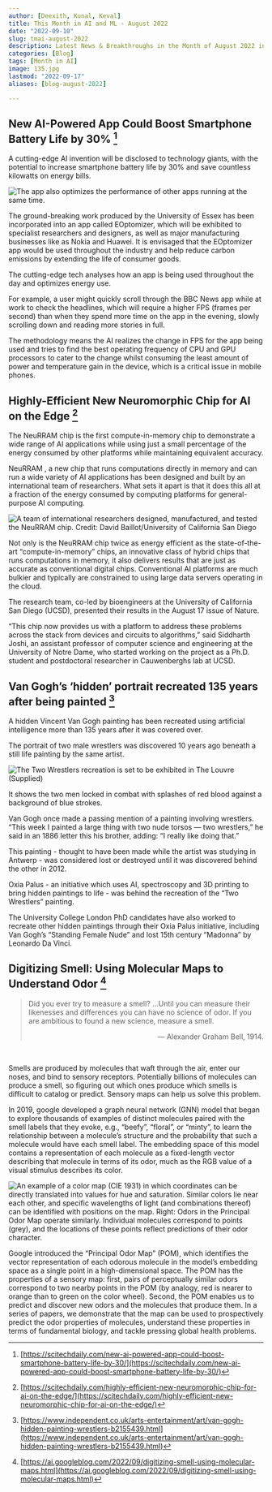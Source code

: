 ```yaml
---
author: [Deexith, Kunal, Keval]
title: This Month in AI and ML - August 2022
date: "2022-09-10"
slug: tmai-august-2022
description: Latest News & Breakthroughs in the Month of August 2022 in AIa and ML
categories: [Blog]
tags: [Month in AI]
image: 135.jpg
lastmod: "2022-09-17"
aliases: [blog-august-2022]

---
```


## New AI-Powered App Could Boost Smartphone Battery Life by 30% [^1]

A cutting-edge AI invention will be disclosed to technology giants, with the potential to increase smartphone battery life by 30% and save countless kilowatts on energy bills.

![The app also optimizes the performance of other apps running at the same time.](AI_Powered_App.jpg "The app also optimizes the performance of other apps running at the same time.")

The ground-breaking work produced by the University of Essex has been incorporated into an app called EOptomizer, which will be exhibited to specialist researchers and designers, as well as major manufacturing businesses like as Nokia and Huawei. It is envisaged that the EOptomizer app would be used throughout the industry and help reduce carbon emissions by extending the life of consumer goods.

The cutting-edge tech analyses how an app is being used throughout the day and optimizes energy use.

For example, a user might quickly scroll through the BBC News app while at work to check the headlines, which will require a higher FPS (frames per second) than when they spend more time on the app in the evening, slowly scrolling down and reading more stories in full.

The methodology means the AI realizes the change in FPS for the app being used and tries to find the best operating frequency of CPU and GPU processors to cater to the change whilst consuming the least amount of power and temperature gain in the device, which is a critical issue in mobile phones.

## Highly-Efficient New Neuromorphic Chip for AI on the Edge [^2]

The NeuRRAM chip is the first compute-in-memory chip to demonstrate a wide range of AI applications while using just a small percentage of the energy consumed by other platforms while maintaining equivalent accuracy.

NeuRRAM , a new chip that runs computations directly in memory and can run a wide variety of AI applications has been designed and built by an international team of researchers. What sets it apart is that it does this all at a fraction of the energy consumed by computing platforms for general-purpose AI computing.


![ A team of international researchers designed, manufactured, and tested the NeuRRAM chip. Credit: David Baillot/University of California San Diego ](NeuRRAM-Chip.jpg "A team of international researchers designed, manufactured, and tested the NeuRRAM chip. Credit: David Baillot/University of California San Diego")


Not only is the NeuRRAM chip twice as energy efficient as the state-of-the-art “compute-in-memory” chips, an innovative class of hybrid chips that runs computations in memory, it also delivers results that are just as accurate as conventional digital chips. Conventional AI platforms are much bulkier and typically are constrained to using large data servers operating in the cloud.

The research team, co-led by bioengineers at the University of California San Diego (UCSD), presented their results in the August 17 issue of Nature.

“This chip now provides us with a platform to address these problems across the stack from devices and circuits to algorithms,” said Siddharth Joshi, an assistant professor of computer science and engineering at the University of Notre Dame, who started working on the project as a Ph.D. student and postdoctoral researcher in Cauwenberghs lab at UCSD.


## Van Gogh’s ‘hidden’ portrait recreated 135 years after being painted [^3]

A hidden Vincent Van Gogh painting has been recreated using artificial intelligence more than 135 years after it was covered over.

The portrait of two male wrestlers was discovered 10 years ago beneath a still life painting by the same artist.

![The Two Wrestlers recreation is set to be exhibited in The Louvre (Supplied)](135.png "The Two Wrestlers recreation is set to be exhibited in The Louvre (Supplied)")

It shows the two men locked in combat with splashes of red blood against a background of blue strokes.

Van Gogh once made a passing mention of a painting involving wrestlers. “This week I painted a large thing with two nude torsos — two wrestlers,” he said in an 1886 letter this his brother, adding: “I really like doing that.”

This painting - thought to have been made while the artist was studying in Antwerp - was considered lost or destroyed until it was discovered behind the other in 2012.

Oxia Palus - an initiative which uses AI, spectroscopy and 3D printing to bring hidden paintings to life - was behind the recreation of the “Two Wrestlers” painting.

The University College London PhD candidates have also worked to recreate other hidden paintings through their Oxia Palus initiative, including Van Gogh’s “Standing Female Nude” and lost 15th century “Madonna” by Leonardo Da Vinci.


## Digitizing Smell: Using Molecular Maps to Understand Odor [^4]

>Did you ever try to measure a smell? …Until you can measure their likenesses and differences you can have no science of odor. If you are ambitious to found a new science, measure a smell.
><div align="right">— Alexander Graham Bell, 1914.</div>
&nbsp;

Smells are produced by molecules that waft through the air, enter our noses, and bind to sensory receptors. Potentially billions of molecules can produce a smell, so figuring out which ones produce which smells is difficult to catalog or predict. Sensory maps can help us solve this problem.

In 2019, google developed a graph neural network (GNN) model that began to explore thousands of examples of distinct molecules paired with the smell labels that they evoke, e.g., “beefy”, “floral”, or “minty”, to learn the relationship between a molecule’s structure and the probability that such a molecule would have each smell label. The embedding space of this model contains a representation of each molecule as a fixed-length vector describing that molecule in terms of its odor, much as the RGB value of a visual stimulus describes its color.


![ An example of a color map (CIE 1931) in which coordinates can be directly translated into values for hue and saturation. Similar colors lie near each other, and specific wavelengths of light (and combinations thereof) can be identified with positions on the map. Right: Odors in the Principal Odor Map operate similarly. Individual molecules correspond to points (grey), and the locations of these points reflect predictions of their odor character. ](POM.jpg "An example of a color map (CIE 1931) in which coordinates can be directly translated into values for hue and saturation. Similar colors lie near each other, and specific wavelengths of light (and combinations thereof) can be identified with positions on the map. Right: Odors in the Principal Odor Map operate similarly. Individual molecules correspond to points (grey), and the locations of these points reflect predictions of their odor character.")

Google introduced the “Principal Odor Map” (POM), which identifies the vector representation of each odorous molecule in the model’s embedding space as a single point in a high-dimensional space. The POM has the properties of a sensory map: first, pairs of perceptually similar odors correspond to two nearby points in the POM (by analogy, red is nearer to orange than to green on the color wheel). Second, the POM enables us to predict and discover new odors and the molecules that produce them. In a series of papers, we demonstrate that the map can be used to prospectively predict the odor properties of molecules, understand these properties in terms of fundamental biology, and tackle pressing global health problems.

[^1]:  [https://scitechdaily.com/new-ai-powered-app-could-boost-smartphone-battery-life-by-30/](https://scitechdaily.com/new-ai-powered-app-could-boost-smartphone-battery-life-by-30/)
[^2]:  [https://scitechdaily.com/highly-efficient-new-neuromorphic-chip-for-ai-on-the-edge/](https://scitechdaily.com/highly-efficient-new-neuromorphic-chip-for-ai-on-the-edge/)
[^3]:  [https://www.independent.co.uk/arts-entertainment/art/van-gogh-hidden-painting-wrestlers-b2155439.html](https://www.independent.co.uk/arts-entertainment/art/van-gogh-hidden-painting-wrestlers-b2155439.html)
[^4]:  [https://ai.googleblog.com/2022/09/digitizing-smell-using-molecular-maps.html](https://ai.googleblog.com/2022/09/digitizing-smell-using-molecular-maps.html)